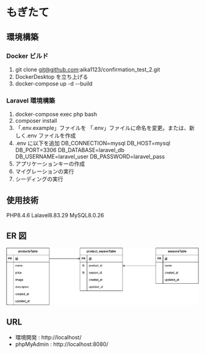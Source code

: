 # もぎたて

## 環境構築

### Docker ビルド

1. git clone git@github.com:aika1123/confirmation_test_2.git
2. DockerDesktop を立ち上げる
3. docker-compose up -d --build

### Laravel 環境構築

1. docker-compose exec php bash
2. composer install
3. 「.env.example」ファイルを 「.env」ファイルに命名を変更。または、新しく.env ファイルを作成
4. .env に以下を追加
   DB_CONNECTION=mysql
   DB_HOST=mysql
   DB_PORT=3306
   DB_DATABASE=laravel_db
   DB_USERNAME=laravel_user
   DB_PASSWORD=laravel_pass
5. アプリケーションキーの作成
6. マイグレーションの実行
7. シーディングの実行

## 使用技術

PHP8.4.6
Lalavel8.83.29
MySQL8.0.26

## ER 図

![ER図](er-diagrm.png)

## URL

- 環境開発 : http://localhost/
- phpMyAdmin : http://localhost:8080/
